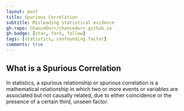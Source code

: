 ```yaml
---
layout: post
title: Spurious Correlation
subtitle: Misleading statistical evidence
gh-repo: ChanceDurr/chancedurr.github.io
gh-badge: [star, fork, follow]
tags: [statistics, confounding factor]
comments: true
---
```


## What is a Spurious Correlation

In statistics, a spurious relationship or spurious correlation is a mathematical relationship in which two or more events or variables are associated but not causally related, due to either coincidence or the presence of a certain third, unseen factor.